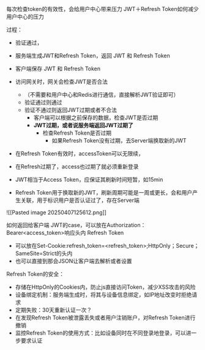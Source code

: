 
每次检查token的有效性，会给用户中心带来压力
JWT＋Refresh Token如何减少用户中心的压力

过程：
- 验证通过，
- 服务端生成JWT和Refresh Token，返回 JWT 和 Refresh Token
- 客户端保存 JWT 和 Refresh Token
- 访问网关时，网关会检查JWT是否合法
	- （不需要和用户中心和Redis进行通信，直接解析JWT验证即可）
	- 验证通过则通过
	- 验证不通过则返回JWT过期或者不合法
		- 客户端可以根据之前保存的数据，检查JWT是否过期
		- **JWT过期，或者说服务端返回JWT过期了**
			- 检查Refresh Token是否过期
				- 如果Refresh Token没有过期，去Server端换取新的JWT


- 在Refresh Token有效时，accessToken可以无限续，
- 在Refresh过期了，access也过期了就必须重新登录

- JWT相当于Access Token，应保证其刷新时间短暂，如15min
- Refresh Token用于换取新的JWT，刷新周期可能是一周或更长，会和用户产生关联，用于标识用户是否认证过了，存在Server端

![[Pasted image 20250407125612.png]]

如何返回给客户端
JWT的case，可以放在Authorization：Bearer<access_token>响应头内
Refresh Token
- 可以放在Set-Cookie:refresh_token=<refresh_token>;HttpOnly；Secure；SameSite=Strict的头内
- 也可以直接到那会JSON让客户端去解析或者设置

Refresh Token的安全：
- 存储在HttpOnly的Cookies内，防止js直接访问Token，减少XSS攻击的风险
- 设备绑定机制：服务端生成时，将其与设备信息绑定，如IP地址改变时拒绝请求
- 定期失败：30天重新认证一次？
- 在发现Refresh Token被泄露丢失或者用户注销账户，对Refresh Token进行撤销
- 监控Refresh Token的使用方式：比如设备同时在不同登录地登录，可以进一步要求认证


